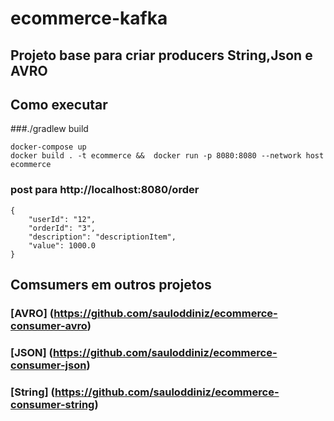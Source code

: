 # ecommerce-kafka
## Projeto base para criar producers String,Json e AVRO

## Como executar
###./gradlew build
```
docker-compose up
docker build . -t ecommerce &&  docker run -p 8080:8080 --network host ecommerce
```

### post para http://localhost:8080/order
```
{
    "userId": "12",
    "orderId": "3",
    "description": "descriptionItem",
    "value": 1000.0
}
```

## Comsumers em outros projetos
### [AVRO] (https://github.com/sauloddiniz/ecommerce-consumer-avro)
### [JSON] (https://github.com/sauloddiniz/ecommerce-consumer-json)
### [String] (https://github.com/sauloddiniz/ecommerce-consumer-string)






